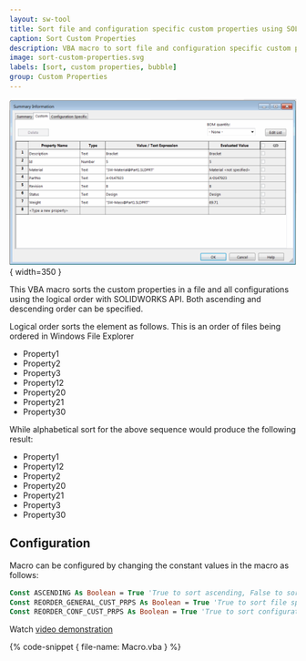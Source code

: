 ```yaml
---
layout: sw-tool
title: Sort file and configuration specific custom properties using SOLIDWORKS API
caption: Sort Custom Properties
description: VBA macro to sort file and configuration specific custom properties (in ascending and descending order) using logical order via SOLIDWORKS API
image: sort-custom-properties.svg
labels: [sort, custom properties, bubble]
group: Custom Properties
---
```

![Sorted custom properties](sorted-custom-properties.png){ width=350 }

This VBA macro sorts the custom properties in a file and all configurations using the logical order with SOLIDWORKS API. Both ascending and descending order can be specified.

Logical order sorts the element as follows. This is an order of files being ordered in Windows File Explorer

* Property1
* Property2
* Property3
* Property12
* Property20
* Property21
* Property30

While alphabetical sort for the above sequence would produce the following result:

* Property1
* Property12
* Property2
* Property20
* Property21
* Property3
* Property30

## Configuration

Macro can be configured by changing the constant values in the macro as follows:

~~~ vb
Const ASCENDING As Boolean = True 'True to sort ascending, False to sort descending
Const REORDER_GENERAL_CUST_PRPS As Boolean = True 'True to sort file specific custom properties, False to skip
Const REORDER_CONF_CUST_PRPS As Boolean = True 'True to sort configuration specific custom properties (for parts and assemblies), False to skip
~~~

Watch [video demonstration](https://youtu.be/jsjN8zNRTuc?t=97)

{% code-snippet { file-name: Macro.vba } %}
